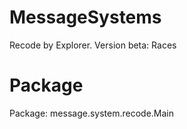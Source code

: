 # MessageSystems
Recode by Explorer. Version beta: Races
# Package
Package: message.system.recode.Main
